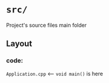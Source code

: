 # `src/`

Project's source files main folder

## Layout
### code:

`Application.cpp` <-- `void main()` is here
